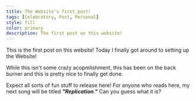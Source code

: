 ```yaml
---
title: The Website's first post!
tags: [Celebratory, Post, Personal]
style: fill
color: primary
description: The first post on this website!
---
```

This is the first post on this website! Today I finally got around to setting up the Website!

While this isn't some crazy acopmlishment, this has been on the back burner and this is pretty nice to finally get done.

Expect all sorts of fun stuff to release here! For anyone who reads here, my next song will be titled _**"Replication."**_ Can you guess what it is?
